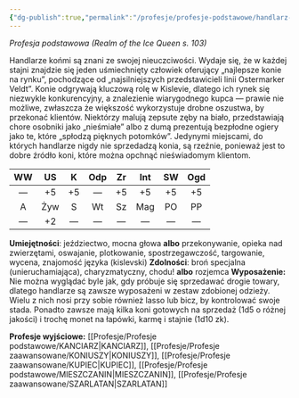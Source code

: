 ```yaml
---
{"dg-publish":true,"permalink":"/profesje/profesje-podstawowe/handlarz-konmi/"}
---
```


*Profesja podstawowa (Realm of the Ice Queen s. 103)*

Handlarze końmi są znani ze swojej nieuczciwości. Wydaje się, że w każdej stajni znajdzie się jeden uśmiechnięty człowiek oferujący „najlepsze konie na rynku”, pochodzące od „najsilniejszych przedstawicieli linii Ostermarker Veldt”. Konie odgrywają kluczową rolę w Kislevie, dlatego ich rynek się niezwykle konkurencyjny, a znalezienie wiarygodnego kupca — prawie nie możliwe, zwłaszcza że większość wykorzystuje drobne oszustwa, by przekonać klientów. Niektórzy malują zepsute zęby na biało, przedstawiają chore osobniki jako „nieśmiałe” albo z dumą prezentują bezpłodne ogiery jako te, które „spłodzą pięknych potomków”. Jedynymi miejscami, do których handlarze nigdy nie sprzedadzą konia, są rzeźnie, ponieważ jest to dobre źródło koni, które można opchnąć nieświadomym klientom.

| WW  | US  |  K  | Odp | Zr  | Int | SW  | Ogd |
| :-: | :-: | :-: | :-: | :-: | :-: | :-: | :-: |
|  —  | +5  | +5  |  —  | +5  | +5  | +5  | +5  |
|  A  | Żyw |  S  | Wt  | Sz  | Mag | PO  | PP  |
|  —  | +2  |  —  |  —  |  —  |  —  |  —  |  —  |
**Umiejętności**: jeździectwo, mocna głowa **albo** przekonywanie, opieka nad zwierzętami, oswajanie, plotkowanie, spostrzegawczość, targowanie, wycena, znajomość języka (kislevski)
**Zdolności**: broń specjalna (unieruchamiająca), charyzmatyczny, chodu! **albo** rozjemca
**Wyposażenie:** Nie można wyglądać byle jak, gdy próbuje się sprzedawać drogie towary, dlatego handlarze są zawsze wyposażeni w zestaw zdobionej odzieży. Wielu z nich nosi przy sobie również lasso lub bicz, by kontrolować swoje stada. Ponadto zawsze mają kilka koni gotowych na sprzedaż (1d5 o różnej jakości) i trochę monet na łapówki, karmę i stajnie (1d10 zk).

**Profesje wyjściowe:** [[Profesje/Profesje podstawowe/KANCIARZ\|KANCIARZ]], [[Profesje/Profesje zaawansowane/KONIUSZY\|KONIUSZY]], [[Profesje/Profesje zaawansowane/KUPIEC\|KUPIEC]], [[Profesje/Profesje podstawowe/MIESZCZANIN\|MIESZCZANIN]], [[Profesje/Profesje zaawansowane/SZARLATAN\|SZARLATAN]]
